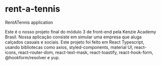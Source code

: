 # rent-a-tennis
RentATennis application

Este é o nosso projeto final do módulo 3 de front-end pela Kenzie Academy Brasil.
Nossa aplicação consiste em simular uma empresa que aluga calçados casuais e sociais.
Este projeto foi feito em React Typescript, usando bibliotecas como axios, styled-components, material UI, react-icons, react-router-dom, react-text-mask, react-toastify, react-hook-form, @hookform/resolver e yup.
